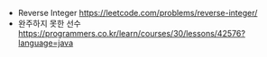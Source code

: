 * Reverse Integer https://leetcode.com/problems/reverse-integer/
* 완주하지 못한 선수 https://programmers.co.kr/learn/courses/30/lessons/42576?language=java
